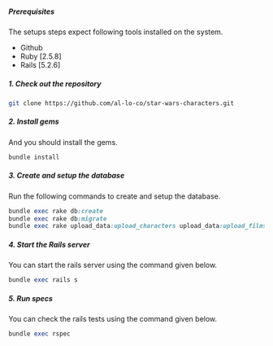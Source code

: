 ##### Prerequisites

The setups steps expect following tools installed on the system.

- Github
- Ruby [2.5.8]
- Rails [5.2.6]

##### 1. Check out the repository

```bash
git clone https://github.com/al-lo-co/star-wars-characters.git
```

##### 2. Install gems

And you should install the gems.

```ruby
bundle install
```

##### 3. Create and setup the database

Run the following commands to create and setup the database.

```ruby
bundle exec rake db:create
bundle exec rake db:migrate
bundle exec rake upload_data:upload_characters upload_data:upload_films
```

##### 4. Start the Rails server

You can start the rails server using the command given below.

```ruby
bundle exec rails s
```

##### 5. Run specs

You can check the rails tests using the command given below.

```ruby
bundle exec rspec
```